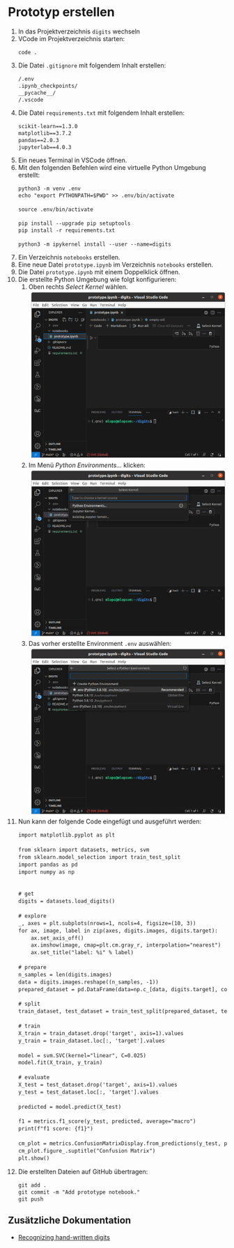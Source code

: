 # Prototyp erstellen

1. In das Projektverzeichnis `digits` wechseln
1. VCode im Projektverzeichnis starten:
    ```shell
    code .
    ```
1. Die Datei `.gitignore` mit folgendem Inhalt erstellen:
    ```
    /.env
    .ipynb_checkpoints/
    __pycache__/
    /.vscode
    ```
1. Die Datei `requirements.txt` mit folgendem Inhalt erstellen:
    ```
    scikit-learn==1.3.0
    matplotlib==3.7.2
    pandas==2.0.3
    jupyterlab==4.0.3
    ```
1. Ein neues Terminal in VSCode öffnen.
1. Mit den folgenden Befehlen wird eine virtuelle Python Umgebung erstellt:
    ```shell
    python3 -m venv .env
    echo "export PYTHONPATH=$PWD" >> .env/bin/activate

    source .env/bin/activate

    pip install --upgrade pip setuptools
    pip install -r requirements.txt

    python3 -m ipykernel install --user --name=digits
    ```
1. Ein Verzeichnis `notebooks` erstellen.
1. Eine neue Datei `prototype.ipynb` im Verzeichnis `notebooks` erstellen.
1. Die Datei `prototype.ipynb` mit einem Doppelklick öffnen.
1. Die erstellte Python Umgebung wie folgt konfigurieren:
    1. Oben rechts _Select Kernel_ wählen.   
        ![](screenshots/vscode-select-kernel-00.png)
    1. Im Menü _Python Environments..._ klicken:   
        ![](screenshots/vscode-select-kernel-01.png)
    1. Das vorher erstellte Environment `.env` auswählen:
        ![](screenshots/vscode-select-kernel-02.png)
1. Nun kann der folgende Code eingefügt und ausgeführt werden:
    ```diff
    import matplotlib.pyplot as plt

    from sklearn import datasets, metrics, svm
    from sklearn.model_selection import train_test_split
    import pandas as pd
    import numpy as np


    # get
    digits = datasets.load_digits()

    # explore
    _, axes = plt.subplots(nrows=1, ncols=4, figsize=(10, 3))
    for ax, image, label in zip(axes, digits.images, digits.target):
        ax.set_axis_off()
        ax.imshow(image, cmap=plt.cm.gray_r, interpolation="nearest")
        ax.set_title("label: %i" % label)

    # prepare
    n_samples = len(digits.images)
    data = digits.images.reshape((n_samples, -1))
    prepared_dataset = pd.DataFrame(data=np.c_[data, digits.target], columns=digits.feature_names + ['target'])

    # split
    train_dataset, test_dataset = train_test_split(prepared_dataset, test_size=0.5, shuffle=False)

    # train
    X_train = train_dataset.drop('target', axis=1).values
    y_train = train_dataset.loc[:, 'target'].values

    model = svm.SVC(kernel="linear", C=0.025)
    model.fit(X_train, y_train)

    # evaluate
    X_test = test_dataset.drop('target', axis=1).values
    y_test = test_dataset.loc[:, 'target'].values

    predicted = model.predict(X_test)

    f1 = metrics.f1_score(y_test, predicted, average="macro")
    print(f"f1 score: {f1}")

    cm_plot = metrics.ConfusionMatrixDisplay.from_predictions(y_test, predicted)
    cm_plot.figure_.suptitle("Confusion Matrix")
    plt.show()
    ```
1. Die erstellten Dateien auf GitHub übertragen:
    ```shell
    git add .
    git commit -m "Add prototype notebook."
    git push
    ```

## Zusätzliche Dokumentation

- [Recognizing hand-written digits](https://scikit-learn.org/stable/auto_examples/classification/plot_digits_classification.html)
